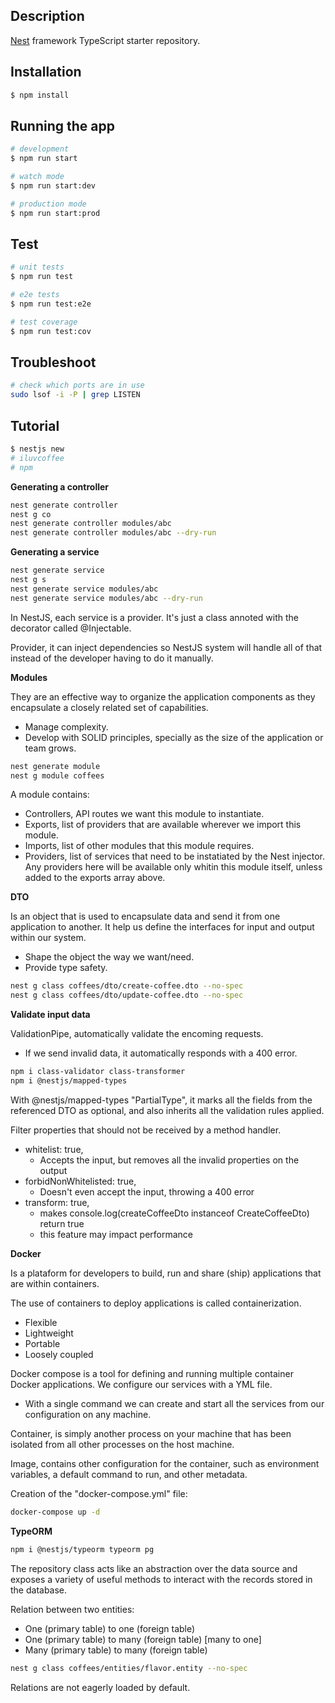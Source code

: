 ## Description

[Nest](https://github.com/nestjs/nest) framework TypeScript starter repository.

## Installation

```bash
$ npm install
```

## Running the app

```bash
# development
$ npm run start

# watch mode
$ npm run start:dev

# production mode
$ npm run start:prod
```

## Test

```bash
# unit tests
$ npm run test

# e2e tests
$ npm run test:e2e

# test coverage
$ npm run test:cov
```

## Troubleshoot

```bash
# check which ports are in use
sudo lsof -i -P | grep LISTEN
```

## Tutorial

```bash
$ nestjs new
# iluvcoffee
# npm
```

**Generating a controller**

```bash
nest generate controller
nest g co
nest generate controller modules/abc
nest generate controller modules/abc --dry-run
```

**Generating a service**

```bash
nest generate service
nest g s
nest generate service modules/abc
nest generate service modules/abc --dry-run
```

In NestJS, each service is a provider. It's just a class annoted with the decorator called @Injectable.

Provider, it can inject dependencies so NestJS system will handle all of that instead of the developer having to do it manually.

**Modules**

They are an effective way to organize the application components as they encapsulate a closely related set of capabilities.

- Manage complexity.
- Develop with SOLID principles, specially as the size of the application or team grows.

```bash
nest generate module
nest g module coffees
```

A module contains:

- Controllers, API routes we want this module to instantiate.
- Exports, list of providers that are available wherever we import this module.
- Imports, list of other modules that this module requires.
- Providers, list of services that need to be instatiated by the Nest injector. Any providers here will be available only whitin this module itself, unless added to the exports array above.

**DTO**

Is an object that is used to encapsulate data and send it from one application to another. It help us define the interfaces for input and output within our system.

- Shape the object the way we want/need.
- Provide type safety.

```bash
nest g class coffees/dto/create-coffee.dto --no-spec
nest g class coffees/dto/update-coffee.dto --no-spec
```

**Validate input data**

ValidationPipe, automatically validate the encoming requests.

- If we send invalid data, it automatically responds with a 400 error.

```bash
npm i class-validator class-transformer
npm i @nestjs/mapped-types
```

With @nestjs/mapped-types "PartialType", it marks all the fields from the referenced DTO as optional, and also inherits all the validation rules applied.

Filter properties that should not be received by a method handler.

- whitelist: true,
  - Accepts the input, but removes all the invalid properties on the output
- forbidNonWhitelisted: true,
  - Doesn't even accept the input, throwing a 400 error
- transform: true,
  - makes console.log(createCoffeeDto instanceof CreateCoffeeDto) return true
  - this feature may impact performance

**Docker**

Is a plataform for developers to build, run and share (ship) applications that are within containers.

The use of containers to deploy applications is called containerization.

- Flexible
- Lightweight
- Portable
- Loosely coupled

Docker compose is a tool for defining and running multiple container Docker applications. We configure our services with a YML file.

- With a single command we can create and start all the services from our configuration on any machine.

Container, is simply another process on your machine that has been isolated from all other processes on the host machine.

Image, contains other configuration for the container, such as environment variables, a default command to run, and other metadata.

Creation of the "docker-compose.yml" file:

```bash
docker-compose up -d
```

**TypeORM**

```bash
npm i @nestjs/typeorm typeorm pg
```

The repository class acts like an abstraction over the data source and exposes a variety of useful methods to interact with the records stored in the database.

Relation between two entities:

- One (primary table) to one (foreign table)
- One (primary table) to many (foreign table) [many to one]
- Many (primary table) to many (foreign table)

```bash
nest g class coffees/entities/flavor.entity --no-spec
```

Relations are not eagerly loaded by default.
